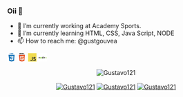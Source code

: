 ### Oii 👋


- 🔭 I’m currently working at Academy Sports.
- 🌱 I’m currently learning HTML, CSS, Java Script, NODE
- 📫 How to reach me: @gustgouvea

<p align="left">
<img src="https://raw.githubusercontent.com/devicons/devicon/master/icons/css3/css3-plain-wordmark.svg" alt="css3"  width="20" height="20"/>
<img src="https://raw.githubusercontent.com/devicons/devicon/master/icons/html5/html5-original-wordmark.svg" alt="html5"  width="20" height="20"/>
<img src="https://raw.githubusercontent.com/devicons/devicon/master/icons/javascript/javascript-original.svg" alt="javascript" width="20" height="20"/>
<img src="https://raw.githubusercontent.com/devicons/devicon/master/icons/nodejs/nodejs-original-wordmark.svg" alt="nodejs" width="20" height="20"/></p><p align="center">
<img src="https://github-readme-stats.vercel.app/api?username=maykbrito&show_icons=true" alt="Gustavo121"/> 
</p>

<p align="center">
<a href="https://twitter.com/gustgouvea" target="blank"><img align="center" src="https://cdn.jsdelivr.net/npm/simple-icons@3.0.1/icons/twitter.svg" alt="Gustavo121" height="20" width="20" /></a>
<a href="https://fb.com/gustavo.gouvea.560" target="blank"><img align="center" src="https://cdn.jsdelivr.net/npm/simple-icons@3.0.1/icons/facebook.svg" alt="Gustavo121" height="20" width="20" /></a>
<a href="https://instagram.com/gustavogouvea_" target="blank"><img align="center" src="https://cdn.jsdelivr.net/npm/simple-icons@3.0.1/icons/instagram.svg" alt="Gustavo121" height="20" width="20" /></a>
</p>
